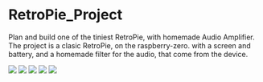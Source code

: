 # RetroPie_Project
Plan and build one of the tiniest RetroPie, with homemade Audio Amplifier.
The project is a clasic RetroPie, on the raspberry-zero. with a screen and battery, and a homemade filter for the audio, that come from the device.

![](https://github.com/BIueMan/RetroPie_Project/blob/main/images/IMG_20220525_140638.jpg)
![](https://github.com/BIueMan/RetroPie_Project/blob/main/images/IMG_20220525_140716.jpg)
![](https://github.com/BIueMan/RetroPie_Project/blob/main/images/IMG_20220525_140723.jpg)
![](https://github.com/BIueMan/RetroPie_Project/blob/main/images/IMG_20220525_140814.jpg)
![](https://github.com/BIueMan/RetroPie_Project/blob/main/images/IMG_20220525_140827.jpg)
